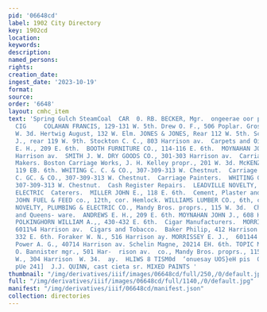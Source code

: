 ```yaml
---
pid: '06648cd'
label: 1902 City Directory
key: 1902cd
location: 
keywords: 
description: 
named_persons: 
rights: 
creation_date: 
ingest_date: '2023-10-19'
format: 
source: 
order: '6648'
layout: cmhc_item
text: 'Spring Gulch SteamCoal  CAR  0. RB. BECKER, Mgr.  ongeerae oor pring GulchCoal  351
  CIG     COLAHAN FRANCIS, 129-131 W. 5th. Drew O. F., 506 Poplar. Gross H. D., 113
  W. 3d. Hertwig August, 132 W. Elm. JONES & JONES, Rear 112 W. 5th. Schlosser George
  J., rear 119 W. 9th. Stockton C. C., 803 Harrison av.  Carpets and Oil Cloths.  ANDREWS
  E. H., 209 E. 6th.  BOOTH FURNITURE CO., 114-116 E. 6th.  MOYNAHAN JOHN J., 608
  Harrison av.  SMITH J. W. DRY GOODS CO., 301-303 Harrison av.  Carriage and Wagon
  Makers. Boston Carriage Works, J. H. Kelley propr., 201 W. 3d. McKENZIE ROBERT S.,
  119 EB. 6th. WHITING C. C. & CO., 307-309-313 W. Chestnut.  Carriage Goods.  WHITING
  C. GC. & CO., 307-309-313 W. Chestnut.  Carriage Painters.  WHITING C. C. & CO.,
  307-309-313 W. Chestnut.  Cash Register Repairs.  LEADVILLE NOVELTY,  PLUMBING &
  ELECTRIC  Caterers.  MILLER JOHN E., 118 E. 6th.  Cement, Plaster and Hair.  HARVEY
  JOHN FUEL & FEED co., 12th, cor. Hemlock. WILLIAMS LUMBER CO., 6th, cor. Hemlock.  Checks—Trade.  LEADVILLE
  NOVELTY, PLUMBING & ELECTRIC CO., Mandy Bros. proprs., 115 W. 3d.  China, Glass
  and Queens- ware.  ANDREWS E. H., 209 E. 6th. MOYNAHAN JOHN J., 608 Harrison av.
  POLKINGHORN WILLIAM A.,, 430-432 E. 6th.  Cigar Manufacturers.  MORRISSEY E. J.,
  6011%4 Harrison av.  Cigars and Tobacco.  Baker Philip, 412 Harrison av. Evans Thomas,
  332 E. 6th. Foraker W. N., 516 Harrison ay. MORRISSEY E. J.,  601144 Harrison av.
  Power A. G., 40714 Harrison av. Schelin Magne, 20214 EH. 6th. TOPIC MERCANTILE Co.,  Cc.
  O. Bannister mgr., 501 Har-  rison av.  co., Mandy Bros. proprs., 115| West George
  W., 304 Harrison  W. 34.  ay.  HLIWS 8 TISM0d  ‘onuesay UOS}eH pis  QUPINSU) JUApIIDY
  pUe 241]  J.J. QUINN, cast cieta sr. MIXED PAINTS '
thumbnail: "/img/derivatives/iiif/images/06648cd/full/250,/0/default.jpg"
full: "/img/derivatives/iiif/images/06648cd/full/1140,/0/default.jpg"
manifest: "/img/derivatives/iiif/06648cd/manifest.json"
collection: directories
---
```

